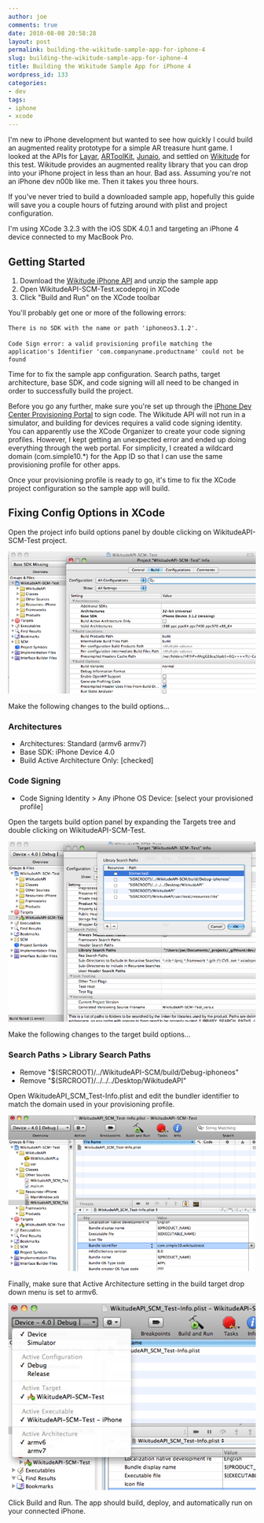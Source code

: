 ```yaml
---
author: joe
comments: true
date: 2010-08-08 20:58:28
layout: post
permalink: building-the-wikitude-sample-app-for-iphone-4
slug: building-the-wikitude-sample-app-for-iphone-4
title: Building the Wikitude Sample App for iPhone 4
wordpress_id: 133
categories:
- dev
tags:
- iphone
- xcode
---
```


I'm new to iPhone development but wanted to see how quickly I could build an augmented reality prototype for a simple AR treasure hunt game. I looked at the APIs for [Layar](http://site.layar.com/create/platform-overview/), [ARToolKit](http://artoolworks.com/Home.html), [Junaio](http://www.junaio.com/), and settled on [Wikitude](http://www.wikitude.org/enwikitude-iphone-api) for this test. Wikitude provides an augmented reality library that you can drop into your iPhone project in less than an hour. Bad ass. Assuming you're not an iPhone dev n00b like me. Then it takes you three hours.

If you've never tried to build a downloaded sample app, hopefully this guide will save you a couple hours of futzing around with plist and project configuration.

I'm using XCode 3.2.3 with the iOS SDK 4.0.1 and targeting an iPhone 4 device connected to my MacBook Pro.

## Getting Started

1. Download the [Wikitude iPhone API](http://www.wikitude.org/developers) and unzip the sample app
2. Open WikitudeAPI-SCM-Test.xcodeproj in XCode
3. Click "Build and Run" on the XCode toolbar

You'll probably get one or more of the following errors:

```text
There is no SDK with the name or path 'iphoneos3.1.2'.

Code Sign error: a valid provisioning profile matching the application's Identifier 'com.companyname.productname' could not be found
```

Time for to fix the sample app configuration. Search paths, target architecture, base SDK, and code signing will all need to be changed in order to successfully build the project.

Before you go any further, make sure you're set up through the [iPhone Dev Center Provisioning Portal](https://developer.apple.com/iphone/manage/overview/index.action) to sign code. The Wikitude API will not run in a simulator, and building for devices requires a valid code signing identity. You can apparently use the XCode Organizer to create your code signing profiles. However, I kept getting an unexpected error and ended up doing everything through the web portal. For simplicity, I created a wildcard domain (com.simple10.*) for the App ID so that I can use the same provisioning profile for other apps.

Once your provisioning profile is ready to go, it's time to fix the XCode project configuration so the sample app will build.

## Fixing Config Options in XCode

Open the project info build options panel by double clicking on WikitudeAPI-SCM-Test project.

[![Wikitude Sample App Configuration](/images/posts/wikitude_sample_config_screen1.png)](/images/posts/wikitude_sample_config_screen1.png)

Make the following changes to the build options...

### Architectures

* Architectures: Standard (armv6 armv7)
* Base SDK: iPhone Device 4.0
* Build Active Architecture Only: [checked]


### Code Signing

* Code Signing Identity > Any iPhone OS Device: [select your provisioned profile]

Open the targets build option panel by expanding the Targets tree and double clicking on WikitudeAPI-SCM-Test.

[![Wikitude Sample App Config Screen 2](/images/posts/wikitude_sample_config_screen2.png)](/images/posts/wikitude_sample_config_screen2.png)

Make the following changes to the target build options...

### Search Paths > Library Search Paths

* Remove "$(SRCROOT)/../WikitudeAPI-SCM/build/Debug-iphoneos"
* Remove "$(SRCROOT)/../../../Desktop/WikitudeAPI"


Open WikitudeAPI_SCM_Test-Info.plist and edit the bundler identifier to match the domain used in your provisioning profile.

[![Wikitude Sample App Screen 3](/images/posts/wikitude_sample_config_screen3.png)](/images/posts/wikitude_sample_config_screen3.png)

Finally, make sure that Active Architecture setting in the build target drop down menu is set to armv6.

[![Wikitude Sample App Screen 4](/images/posts/wikitude_sample_config_screen4.png)](/images/posts/wikitude_sample_config_screen4.png)

Click Build and Run. The app should build, deploy, and automatically run on your connected iPhone.
